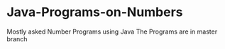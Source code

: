 # Java-Programs-on-Numbers
Mostly asked Number Programs using Java
The Programs are in master branch

